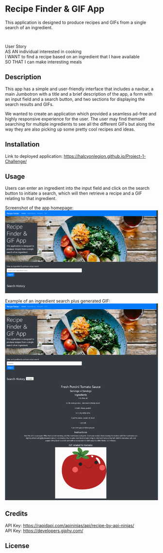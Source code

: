 # Recipe Finder & GIF App

This application is designed to produce recipes and GIFs from a single search of an ingredient.


<br>

User Story <br>
AS AN individual interested in cooking <br>
I WANT to find a recipe based on an ingredient that I have available <br>
SO THAT I can make interesting meals





## Description
This app has a simple and user-friendly interface that includes a navbar, a main Jumbotron with a title and a brief description of the
app, a form with an input field and a search button, and two sections for displaying the search results and GIFs.

We wanted to create an application which provided a seamless ad-free and highly responsive experience for the user. The user may find themself searching for multiple ingredients to see all the different GIFs but along the way they are also picking up some pretty cool recipes and ideas.

## Installation

Link to deployed application:
https://halcyonlegion.github.io/Project-1-Challenge/



## Usage

Users can enter an ingredient into the input field and click on the search button to initiate a search, which will then retrieve a recipe and a GIF relating to that ingredient.

Screenshot of the app homepage:
![Recipe Finder & GIF App](./assets/images/Updated%20app%20screenshot.png)


Example of an ingredient search plus generated GIF:
![Recipe Finder & GIF App](./assets/images/Updated%20tomato%20ingredient%20search.png)



## Credits
API Key: https://rapidapi.com/apininjas/api/recipe-by-api-ninjas/
<br>
API Key: https://developers.giphy.com/



## License



